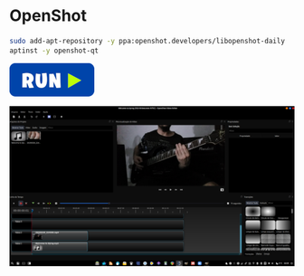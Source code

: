 # OpenShot
```bash
sudo add-apt-repository -y ppa:openshot.developers/libopenshot-daily
aptinst -y openshot-qt
```
[![bashrun](../images/bashrun.png)](br:openshot)

![openshot](../images/openshot.png)